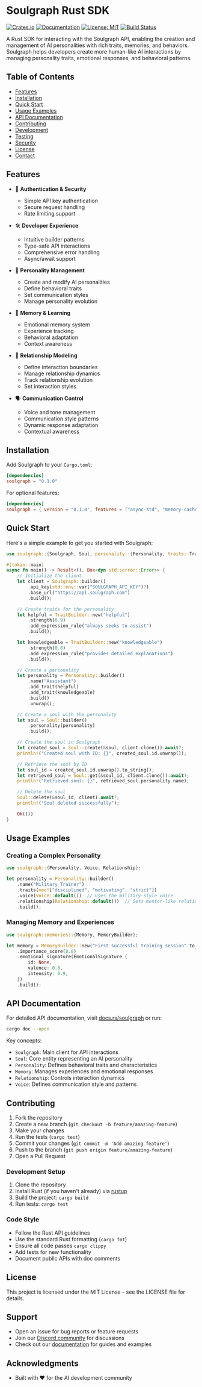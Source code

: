 # Soulgraph Rust SDK

[![Crates.io](https://img.shields.io/crates/v/soulgraph.svg)](https://crates.io/crates/soulgraph)
[![Documentation](https://docs.rs/soulgraph/badge.svg)](https://docs.rs/soulgraph)
[![License: MIT](https://img.shields.io/badge/License-MIT-yellow.svg)](https://opensource.org/licenses/MIT)
[![Build Status](https://github.com/soulgraph/soulgraph-rs/workflows/CI/badge.svg)](https://github.com/soulgraph/soulgraph-rs/actions)

A Rust SDK for interacting with the Soulgraph API, enabling the creation and management of AI personalities with rich traits, memories, and behaviors. Soulgraph helps developers create more human-like AI interactions by managing personality traits, emotional responses, and behavioral patterns.

## Table of Contents

- [Features](#features)
- [Installation](#installation)
- [Quick Start](#quick-start)
- [Usage Examples](#usage-examples)
- [API Documentation](#api-documentation)
- [Contributing](#contributing)
- [Development](#development)
- [Testing](#testing)
- [Security](#security)
- [License](#license)
- [Contact](#contact)

## Features

- 🔑 **Authentication & Security**

  - Simple API key authentication
  - Secure request handling
  - Rate limiting support

- 🛠️ **Developer Experience**

  - Intuitive builder patterns
  - Type-safe API interactions
  - Comprehensive error handling
  - Async/await support

- 🧠 **Personality Management**

  - Create and modify AI personalities
  - Define behavioral traits
  - Set communication styles
  - Manage personality evolution

- 💭 **Memory & Learning**

  - Emotional memory system
  - Experience tracking
  - Behavioral adaptation
  - Context awareness

- 🤖 **Relationship Modeling**

  - Define interaction boundaries
  - Manage relationship dynamics
  - Track relationship evolution
  - Set interaction styles

- 🗣️ **Communication Control**
  - Voice and tone management
  - Communication style patterns
  - Dynamic response adaptation
  - Contextual awareness

## Installation

Add Soulgraph to your `Cargo.toml`:

```toml
[dependencies]
soulgraph = "0.1.0"
```

For optional features:

```toml
[dependencies]
soulgraph = { version = "0.1.0", features = ["async-std", "memory-cache"] }
```

## Quick Start

Here's a simple example to get you started with Soulgraph:

```rust
use soulgraph::{Soulgraph, Soul, personality::{Personality, traits::TraitBuilder}};

#[tokio::main]
async fn main() -> Result<(), Box<dyn std::error::Error>> {
    // Initialize the client
    let client = Soulgraph::builder()
        .api_key(std::env::var("SOULGRAPH_API_KEY")?)
        .base_url("https://api.soulgraph.com")
        .build();

    // Create traits for the personality
    let helpful = TraitBuilder::new("helpful")
        .strength(0.9)
        .add_expression_rule("always seeks to assist")
        .build();

    let knowledgeable = TraitBuilder::new("knowledgeable")
        .strength(0.8)
        .add_expression_rule("provides detailed explanations")
        .build();

    // Create a personality
    let personality = Personality::builder()
        .name("Assistant")
        .add_trait(helpful)
        .add_trait(knowledgeable)
        .build()
        .unwrap();

    // Create a soul with the personality
    let soul = Soul::builder()
        .personality(personality)
        .build();

    // Create the soul in Soulgraph
    let created_soul = Soul::create(&soul, client.clone()).await?;
    println!("Created soul with ID: {}", created_soul.id.unwrap());

    // Retrieve the soul by ID
    let soul_id = created_soul.id.unwrap().to_string();
    let retrieved_soul = Soul::get(&soul_id, client.clone()).await?;
    println!("Retrieved soul: {}", retrieved_soul.personality.name);

    // Delete the soul
    Soul::delete(&soul_id, client).await?;
    println!("Soul deleted successfully");

    Ok(())
}
```

## Usage Examples

### Creating a Complex Personality

```rust
use soulgraph::{Personality, Voice, Relationship};

let personality = Personality::builder()
    .name("Military Trainer")
    .traits(vec!["disciplined", "motivating", "strict"])
    .voice(Voice::default())  // Uses the military-style voice
    .relationship(Relationship::default())  // Sets mentor-like relationship
    .build();
```

### Managing Memory and Experiences

```rust
use soulgraph::memories::{Memory, MemoryBuilder};

let memory = MemoryBuilder::new("First successful training session".to_string())
    .importance_score(0.8)
    .emotional_signature(EmotionalSignature {
        id: None,
        valence: 0.8,
        intensity: 0.9,
    })
    .build();
```

## API Documentation

For detailed API documentation, visit [docs.rs/soulgraph](https://docs.rs/soulgraph) or run:

```bash
cargo doc --open
```

Key concepts:

- `Soulgraph`: Main client for API interactions
- `Soul`: Core entity representing an AI personality
- `Personality`: Defines behavioral traits and characteristics
- `Memory`: Manages experiences and emotional responses
- `Relationship`: Controls interaction dynamics
- `Voice`: Defines communication style and patterns

## Contributing

1. Fork the repository
2. Create a new branch (`git checkout -b feature/amazing-feature`)
3. Make your changes
4. Run the tests (`cargo test`)
5. Commit your changes (`git commit -m 'Add amazing feature'`)
6. Push to the branch (`git push origin feature/amazing-feature`)
7. Open a Pull Request

### Development Setup

1. Clone the repository
2. Install Rust (if you haven't already) via [rustup](https://rustup.rs/)
3. Build the project: `cargo build`
4. Run tests: `cargo test`

### Code Style

- Follow the Rust API guidelines
- Use the standard Rust formatting (`cargo fmt`)
- Ensure all code passes `cargo clippy`
- Add tests for new functionality
- Document public APIs with doc comments

## License

This project is licensed under the MIT License - see the LICENSE file for details.

## Support

- Open an issue for bug reports or feature requests
- Join our [Discord community](https://discord.gg/soulgraph) for discussions
- Check out our [documentation](https://docs.soulgraph.com) for guides and examples

## Acknowledgments

- Built with ❤️ for the AI development community
